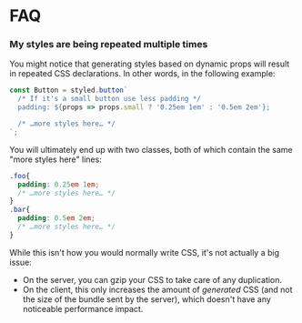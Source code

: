 # FAQ

### My styles are being repeated multiple times

You might notice that generating styles based on dynamic props will result in repeated CSS declarations. In other words, in the following example:

```js
const Button = styled.button`
  /* If it's a small button use less padding */
  padding: ${props => props.small ? '0.25em 1em' : '0.5em 2em'};

  /* …more styles here… */
`;
```

You will ultimately end up with two classes, both of which contain the same "more styles here" lines:

```css
.foo{
  padding: 0.25em 1em;
  /* …more styles here… */
}
.bar{
  padding: 0.5em 2em;
  /* …more styles here… */
}
```

While this isn't how you would normally write CSS, it's not actually a big issue:

- On the server, you can gzip your CSS to take care of any duplication.
- On the client, this only increases the amount of *generated* CSS (and not the size of the bundle sent by the server), which doesn't have any noticeable performance impact. 
